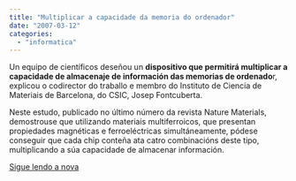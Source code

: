 ```yaml
---
title: "Multiplicar a capacidade da memoria do ordenador"
date: "2007-03-12"
categories: 
  - "informatica"
---
```


Un equipo de científicos deseñou un **dispositivo que permitirá multiplicar a capacidade de almacenaje de información das memorias de ordenado**r, explicou o codirector do traballo e membro do Instituto de Ciencia de Materiais de Barcelona, do CSIC, Josep Fontcuberta.

Neste estudo, publicado no último número da revista Nature Materials, demostrouse que utilizando materiais multiferroicos, que presentan propiedades magnéticas e ferroeléctricas simultáneamente, pódese conseguir que cada chip conteña ata catro combinacións deste tipo, multiplicando a súa capacidade de almacenar información.

[Sigue lendo a nova](http://www.lavanguardia.es/gen/20070311/51312842353/noticias/cientificos-catalanes-inventan-un-dispositivo-que-multiplicara-la-capacidad-de-las-memorias-de-ordenador-barcelona-fontcuberta-csic-madrid-paris.html)
